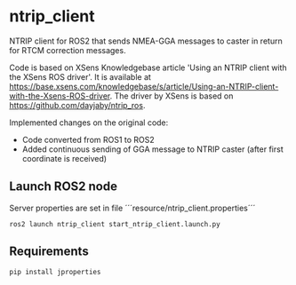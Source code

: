 # ntrip_client

NTRIP client for ROS2 that sends NMEA-GGA messages to caster in return for RTCM correction messages.

Code is based on XSens Knowledgebase article 'Using an NTRIP client with the XSens ROS driver'.
It is available at https://base.xsens.com/knowledgebase/s/article/Using-an-NTRIP-client-with-the-Xsens-ROS-driver.
The driver by XSens is based on https://github.com/dayjaby/ntrip_ros.

Implemented changes on the original code:

 * Code converted from ROS1 to ROS2
 * Added continuous sending of GGA message to NTRIP caster (after first coordinate is received)

## Launch ROS2 node

Server properties are set in file ´´´resource/ntrip_client.properties´´´

```shell script
ros2 launch ntrip_client start_ntrip_client.launch.py
```

## Requirements

```shell script
pip install jproperties
```
